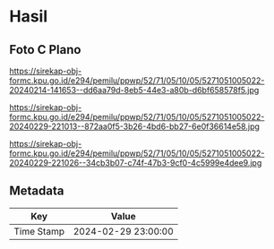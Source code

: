 # Hasil

## Foto C Plano

https://sirekap-obj-formc.kpu.go.id/e294/pemilu/ppwp/52/71/05/10/05/5271051005022-20240214-141653--dd6aa79d-8eb5-44e3-a80b-d6bf658578f5.jpg

https://sirekap-obj-formc.kpu.go.id/e294/pemilu/ppwp/52/71/05/10/05/5271051005022-20240229-221013--872aa0f5-3b26-4bd6-bb27-6e0f36614e58.jpg

https://sirekap-obj-formc.kpu.go.id/e294/pemilu/ppwp/52/71/05/10/05/5271051005022-20240229-221026--34cb3b07-c74f-47b3-9cf0-4c5999e4dee9.jpg


## Metadata

| Key        | Value               |
| ---------- | ------------------- |
| Time Stamp | 2024-02-29 23:00:00 |



